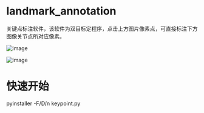 # landmark_annotation
关键点标注软件，该软件为双目标定程序，点击上方图片像素点，可直接标注下方图像关节点所对应像素。

![image](https://user-images.githubusercontent.com/59431361/119223931-a8cf9c00-bb2e-11eb-9dc5-31cbe3d0954b.png)

![image](https://user-images.githubusercontent.com/59431361/119224033-209dc680-bb2f-11eb-8d97-f45d1c442cd2.png)

# 快速开始
pyinstaller -F/D/n keypoint.py
